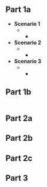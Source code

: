 ## Part 1a
- **Scenario 1**
	-  -
- **Scenario 2**
	- -
- **Scenario 3**
	- -
## Part 1b
```html

```
## Part 2a
## Part 2b
## Part 2c
## Part 3